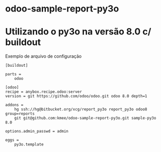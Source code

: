 # odoo-sample-report-py3o

Utilizando o py3o na versão 8.0 c/ buildout
===========================================

Exemplo de arquivo de configuração
```
[buildout]

parts =
    odoo

[odoo]
recipe = anybox.recipe.odoo:server
version = git https://github.com/odoo/odoo.git odoo 8.0 depth=1

addons =
    hg ssh://hg@bitbucket.org/xcg/report_py3o report_py3o odoo8 group=reports
    git git@github.com:kmee/odoo-sample-report-py3o.git sample-py3o 8.0

options.admin_passwd = admin

eggs =
    py3o.template


```
